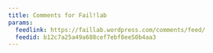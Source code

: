 ```yaml
---
title: Comments for Fail!lab
params:
  feedlink: https://faillab.wordpress.com/comments/feed/
  feedid: b12c7a25a49a688cef7ebf8ee50b4aa3
---
```

